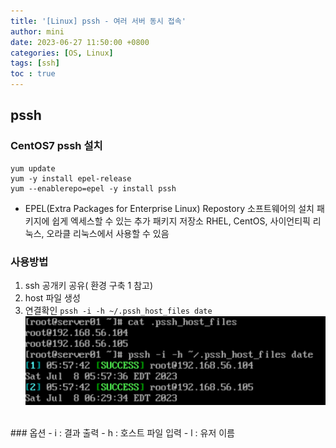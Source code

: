```yaml
---
title: '[Linux] pssh - 여러 서버 동시 접속'
author: mini
date: 2023-06-27 11:50:00 +0800
categories: [OS, Linux]
tags: [ssh]
toc : true
---
```


## pssh
### CentOS7 pssh 설치
```
yum update
yum -y install epel-release
yum --enablerepo=epel -y install pssh
```
* EPEL(Extra Packages for Enterprise Linux) Repostory
소프트웨어의 설치 패키지에 쉽게 엑세스할 수 있는 추가 패키지 저장소
RHEL, CentOS, 사이언티픽 리눅스, 오라클 리눅스에서 사용할 수 있음

### 사용방법
1. ssh 공개키 공유( 환경 구축 1 참고)
2. host 파일 생성
3. 연결확인
`pssh -i -h ~/.pssh_host_files date`
![pssh 결과](/assets/img/posts/psshConnect.png)

<br/>
### 옵션
- i : 결과 출력
- h : 호스트 파일 입력
- l : 유저 이름





